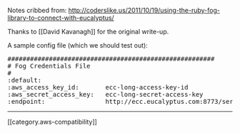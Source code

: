 Notes cribbed from: http://coderslike.us/2011/10/19/using-the-ruby-fog-library-to-connect-with-eucalyptus/

Thanks to [[David Kavanagh]] for the original write-up.

A sample config file (which we should test out):

<pre>
#######################################################
# Fog Credentials File
#
:default:
:aws_access_key_id:       ecc-long-access-key-id
:aws_secret_access_key:   ecc-long-secret-access-key
:endpoint:                http://ecc.eucalyptus.com:8773/services/Eucalyptus
</pre>

*****

[[category.aws-compatibility]]